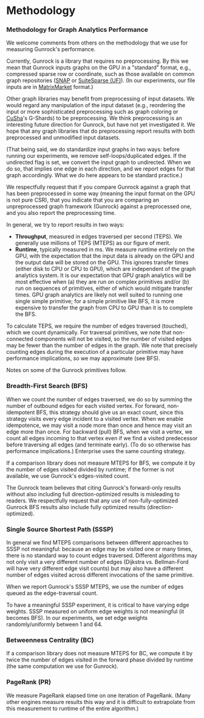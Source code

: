 # Methodology

### Methodology for Graph Analytics Performance
We welcome comments from others on the methodology that we use for measuring Gunrock's performance.

Currently, Gunrock is a library that requires no preprocessing. By this we mean that Gunrock inputs graphs on the GPU in a "standard" format, e.g., compressed sparse row or coordinate, such as those available on common graph repositories ([SNAP](https://snap.stanford.edu/data/index.html) or [SuiteSparse (UF)](http://www.cise.ufl.edu/research/sparse/matrices/)). (In our experiments, our file inputs are in  [MatrixMarket](https://people.sc.fsu.edu/~jburkardt/data/mm/mm.html) format.)

Other graph libraries may benefit from preprocessing of input datasets. We would regard any manipulation of the input dataset (e.g., reordering the input or more sophisticated preprocessing such as graph coloring or  [CuSha](http://farkhor.github.io/CuSha/)'s G-Shards) to be preprocessing. We think preprocessing is an interesting future direction for Gunrock, but have not yet investigated it. We hope that any graph libraries that do preprocessing report results with both preprocessed and unmodified input datasets.

(That being said, we do standardize input graphs in two ways: before running our experiments, we remove self-loops/duplicated edges. If the undirected flag is set, we convert the input graph to undirected. When we do so, that implies one edge in each direction, and we report edges for that graph accordingly. What we do here appears to be standard practice.)

We respectfully request that if you compare Gunrock against a graph that has been preprocessed in some way (meaning the input format on the GPU is not pure CSR), that you indicate that you are comparing an unpreprocessed graph framework (Gunrock) against a preprocessed one, and you also report the preprocessing time.

In general, we try to report results in two ways:

- **Throughput**, measured in edges traversed per second (TEPS). We generally use millions of TEPS (MTEPS) as our figure of merit.
- **Runtime**, typically measured in ms. We measure runtime entirely on the GPU, with the expectation that the input data is already on the GPU and the output data will be stored on the GPU. This ignores transfer times (either disk to CPU or CPU to GPU), which are independent of the graph analytics system. It is our expectation that GPU graph analytics will be most effective when (a) they are run on complex primitives and/or (b) run on sequences of primitives, either of which would mitigate transfer times. GPU graph analytics are likely not well suited to running one single simple primitive; for a simple primitive like BFS, it is more expensive to transfer the graph from CPU to GPU than it is to complete the BFS.

To calculate TEPS, we require the number of edges traversed (touched), which we count dynamically. For traversal primitives, we note that non-connected components will not be visited, so the number of visited edges may be fewer than the number of edges in the graph. We note that precisely counting edges during the execution of a particular primitive may have performance implications, so we may approximate (see BFS).

Notes on some of the Gunrock primitives follow.

### Breadth-First Search (BFS)

When we count the number of edges traversed, we do so by summing the number of outbound edges for each visited vertex. For forward, non-idempotent BFS, this strategy should give us an exact count, since this strategy visits every edge incident to a visited vertex. When we enable idempotence, we may visit a node more than once and hence may visit an edge more than once. For backward (pull) BFS, when we visit a vertex, we count all edges incoming to that vertex even if we find a visited predecessor before traversing all edges (and terminate early). (To do so otherwise has performance implications.) Enterprise uses the same counting strategy.

If a comparison library does not measure MTEPS for BFS, we compute it by the number of edges visited divided by runtime; if the former is not available, we use Gunrock's edges-visited count.

The Gunrock team believes that citing Gunrock's forward-only results without also including full direction-optimized results is misleading to readers. We respectfully request that any use of non-fully-optimized Gunrock BFS results also include fully optimized results (direction-optimized).

### Single Source Shortest Path (SSSP)

In general we find MTEPS comparisons between different approaches to SSSP not meaningful: because an edge may be visited one or many times, there is no standard way to count edges traversed. Different algorithms may not only visit a very different number of edges (Dijkstra vs. Bellman-Ford will have very different edge visit counts) but may also have a different number of edges visited across different invocations of the same primitive.

When we report Gunrock's SSSP MTEPS, we use the number of edges queued as the edge-traversal count.

To have a meaningful SSSP experiment, it is critical to have varying edge weights. SSSP measured on uniform edge weights is not meaningful (it becomes BFS). In our experiments, we set edge weights randomly/uniformly between 1 and 64.

### Betweenness Centrality (BC)

If a comparison library does not measure MTEPS for BC, we compute it by twice the number of edges visited in the forward phase divided by runtime (the same computation we use for Gunrock).

### PageRank (PR)

We measure PageRank elapsed time on one iteration of PageRank. (Many other engines measure results this way and it is difficult to extrapolate from this measurement to runtime of the entire algorithm.)
